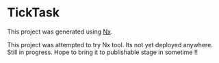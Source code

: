 

# TickTask

This project was generated using [Nx](https://nx.dev).

This project was attempted to try Nx tool. Its not yet deployed anywhere. Still in progress. Hope to bring it to publishable stage in sometime !!
